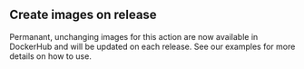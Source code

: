 ## Create images on release

Permanant, unchanging images for this action are now available in DockerHub and will be updated on each release. See our examples for more details on how to use.

